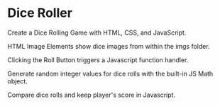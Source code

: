 # Dice Roller

Create a Dice Rolling Game with HTML, CSS, and JavaScript.

HTML Image Elements show dice images from within the imgs folder.

Clicking the Roll Button triggers a Javascript function handler.

Generate random integer values for dice rolls with the built-in JS Math object.

Compare dice rolls and keep player's score in Javascript.

